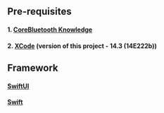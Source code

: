 ## Pre-requisites

#### 1. [CoreBluetooth Knowledge](https://developer.apple.com/documentation/corebluetooth)
#### 2. [XCode](https://developer.apple.com/xcode/) (version of this project - 14.3 (14E222b))

## Framework

#### [SwiftUI](https://developer.apple.com/xcode/swiftui/)
#### [Swift](https://developer.apple.com/swift/)